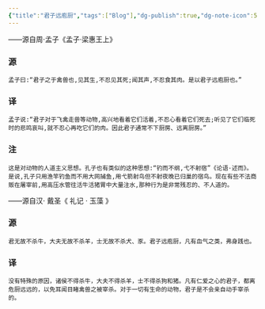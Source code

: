 ```yaml
---
{"title":"君子远庖厨","tags":["Blog"],"dg-publish":true,"dg-note-icon":5,"permalink":"/🌔Thought_思想/源/君子远庖厨/","dgPassFrontmatter":true,"noteIcon":5,"created":"2024-09-24T20:41:35.576+08:00","updated":"2024-09-24T20:53:07.677+08:00"}
---
```


——源自周⋅孟子《孟子·梁惠王上》
### 源
```text
孟子曰:“君子之于禽兽也,见其生,不忍见其死;闻其声,不忍食其肉。是以君子远庖厨也。”
```
### 译
```text
孟子说:“君子对于飞禽走兽等动物,高兴地看着它们活着,不忍心看着它们死去;听见了它们临死时的悲鸣哀叫,就不忍心再吃它们的肉。因此君子通常不下厨房、远离厨房。”
```
### 注
```text
这是对动物的人道主义思想。孔子也有类似的这种思想:“钓而不纲,弋不射宿”《论语·述而》。是说,孔子只用渔竿钓鱼而不用大网捕鱼,用弋箭射鸟但不射夜晚已归巢的宿鸟。现在有些不法商贩在屠宰前,用高压水管往活牛活猪胃中大量注水,那种行为是非常残忍的、不人道的。
```
——源自汉⋅ 戴圣《 礼记 · 玉藻 》
### 源
```text
君无故不杀牛，大夫无故不杀羊，士无故不杀犬、豕。君子远庖厨，凡有血气之类，弗身践也。
```
### 译
```text
没有特殊的原因，诸侯不得杀牛，大夫不得杀羊，士不得杀狗和猪。凡有仁爱之心的君子，都离危厨远远的，以免耳闻目睹禽兽之被宰杀。对于一切有生命的动物，君子是不会亲自动手宰杀的。
```
